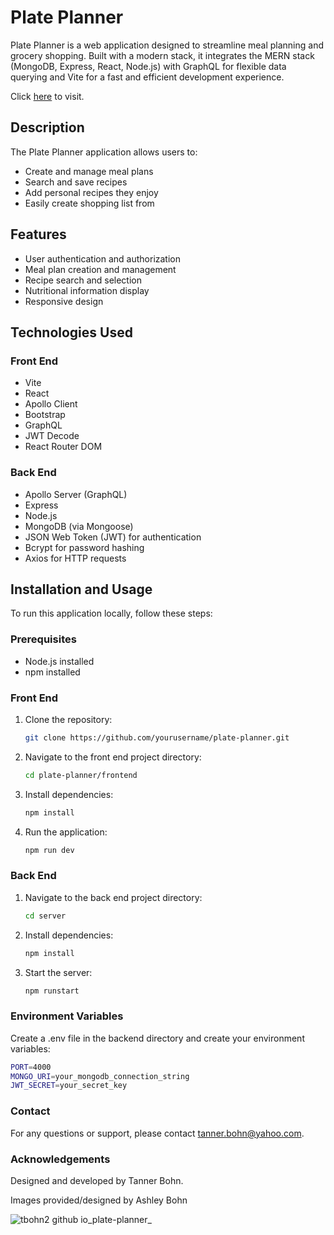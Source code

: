 # Plate Planner

Plate Planner is a web application designed to streamline meal planning and grocery shopping. Built with a modern stack, it integrates the MERN stack (MongoDB, Express, React, Node.js) with GraphQL for flexible data querying and Vite for a fast and efficient development experience.

Click [here](https://tbohn2.github.io/plate-planner/) to visit.

## Description

The Plate Planner application allows users to:
- Create and manage meal plans
- Search and save recipes
- Add personal recipes they enjoy 
- Easily create shopping list from 

## Features

- User authentication and authorization
- Meal plan creation and management
- Recipe search and selection
- Nutritional information display
- Responsive design

## Technologies Used

### Front End

- Vite
- React
- Apollo Client
- Bootstrap
- GraphQL
- JWT Decode
- React Router DOM

### Back End

- Apollo Server (GraphQL)
- Express
- Node.js
- MongoDB (via Mongoose)
- JSON Web Token (JWT) for authentication
- Bcrypt for password hashing
- Axios for HTTP requests

## Installation and Usage

To run this application locally, follow these steps:

### Prerequisites

- Node.js installed
- npm installed

### Front End

1. Clone the repository:
   ```bash
   git clone https://github.com/yourusername/plate-planner.git
    ```

2. Navigate to the front end project directory:

    ```bash
    cd plate-planner/frontend
    ```

3. Install dependencies:

    ```bash
    npm install
    ```

4. Run the application:
    ```bash
    npm run dev
    ```

### Back End

1. Navigate to the back end project directory:

    ```bash
    cd server
    ```

2. Install dependencies:

    ```bash
    npm install
    ```
    
3. Start the server:
   
    ```bash
    npm runstart
    ```


### Environment Variables
Create a .env file in the backend directory and create your environment variables:

```bash
PORT=4000
MONGO_URI=your_mongodb_connection_string
JWT_SECRET=your_secret_key
```

### Contact
For any questions or support, please contact tanner.bohn@yahoo.com.

### Acknowledgements
Designed and developed by Tanner Bohn. 

Images provided/designed by Ashley Bohn

![tbohn2 github io_plate-planner_](https://github.com/user-attachments/assets/265343df-ac2b-48b4-b774-1caeb4a7e174)